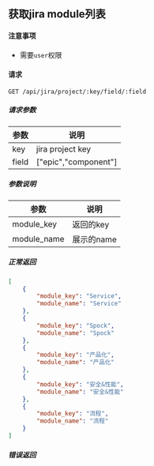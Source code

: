 ## 获取jira module列表

#### 注意事项

- 需要`user`权限

#### 请求

```
GET /api/jira/project/:key/field/:field
```

##### 请求参数

| 参数 | 说明 |
| --- | --- |
| key | jira project key |
| field | ["epic","component"] |


##### 参数说明

| 参数 | 说明 |
| --- | --- |
| module_key | 返回的key |
| module_name | 展示的name |





##### 正常返回

```json
[
    {
        "module_key": "Service",
        "module_name": "Service"
    },
    {
        "module_key": "Spock",
        "module_name": "Spock"
    },
    {
        "module_key": "产品化",
        "module_name": "产品化"
    },
    {
        "module_key": "安全&性能",
        "module_name": "安全&性能"
    },
    {
        "module_key": "流程",
        "module_name": "流程"
    }
]
```

##### 错误返回
